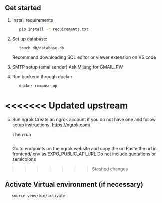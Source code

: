 ## Get started

1. Install requirements

   ```bash
      pip install -r requirements.txt
   ```

2. Set up database:
   ```mkdir -p db
      touch db/database.db
   ```
   Recommend downloading SQL editor or viewer extension on VS code
3. SMTP setup (emai sender)
   Ask Mijung for GMAIL_PW 

4. Run backend through docker
   ```docker-compose build
      docker-compose up
   ```
<<<<<<< Updated upstream
=======


5. Run ngrok
   Create an ngrok account if you do not have one and follow setup instructions: https://ngrok.com/

   Then run
   ````ngrok http 5000
   ````

   Go to endpoints on the ngrok website and copy the url
   Paste the url in frontend/.env as EXPO_PUBLIC_API_URL
   Do not include quotations or semicolons

>>>>>>> Stashed changes
## Activate Virtual environment (if necessary)
    
   ```python3 -m venv venv
      source venv/bin/activate
   ```